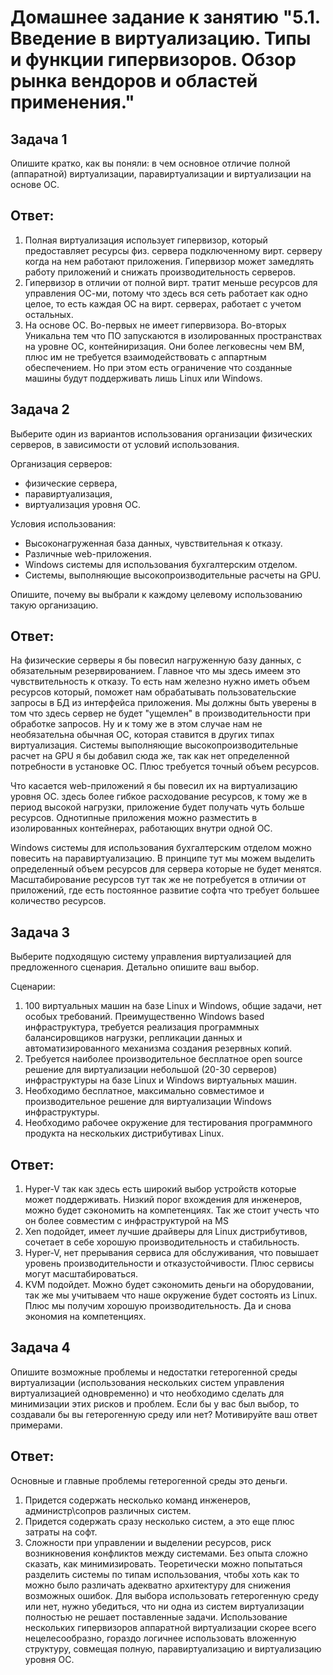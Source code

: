 # Домашнее задание к занятию "5.1. Введение в виртуализацию. Типы и функции гипервизоров. Обзор рынка вендоров и областей применения."

## Задача 1

Опишите кратко, как вы поняли: в чем основное отличие полной (аппаратной) виртуализации, паравиртуализации и виртуализации на основе ОС.

## Ответ:

1. Полная виртуализация использует гипервизор, который предоставляет ресурсы физ. сервера подключенному вирт. серверу когда на нем работают приложения. 
Гипервизор может замедлять работу приложений и снижать производительность серверов.
2. Гипервизор в отличии от полной вирт. тратит меньше ресурсов для управления ОС-ми, потому что здесь вся сеть работает как одно целое,
то есть каждая ОС на вирт. серверах, работает с учетом остальных.
3. На основе ОС. 
Во-первых не имеет гипервизора. 
Во-вторых Уникальна тем что ПО запускаются в изолированных пространствах на уровне ОС, контейниризация. 
Они более легковесны чем ВМ, плюс им не требуется взаимодействовать с аппартным обеспечением. 
Но при этом есть ограничение что созданные машины будут поддерживать лишь Linux или Windows.

## Задача 2

Выберите один из вариантов использования организации физических серверов, в зависимости от условий использования.

Организация серверов:

- физические сервера,
- паравиртуализация,
- виртуализация уровня ОС.

Условия использования:

- Высоконагруженная база данных, чувствительная к отказу.
- Различные web-приложения.
- Windows системы для использования бухгалтерским отделом.
- Системы, выполняющие высокопроизводительные расчеты на GPU.

Опишите, почему вы выбрали к каждому целевому использованию такую организацию.


## Ответ:

На физические серверы я бы повесил нагруженную базу данных, с обязательным резервированием. 
Главное что мы здесь имеем это чувствительность к отказу. 
То есть нам железно нужно иметь объем ресурсов который, поможет нам обрабатывать пользовательские запросы в БД из интерфейса приложения.
Мы должны быть уверены в том что здесь сервер не будет "ущемлен" в производительности при обработке запросов. Ну и к тому же в этом случае нам не необязательна обычная ОС, которая ставится в других типах виртуализация.
Системы выполняющие высокопроизводительные расчет на GPU я бы добавил сюда же, так как нет определенной потребности в установке ОС. Плюс требуется точный объем ресурсов.

Что касается web-приложений я бы повесил их на виртуализацию уровня ОС. здесь более гибкое расходование ресурсов, к тому же в период высокой нагрузки, приложение будет получать чуть больше ресурсов.
Однотипные приложения можно разместить в изолированных контейнерах, работающих внутри одной ОС.

Windows системы для использования бухгалтерским отделом можно повесить на паравиртуализацию. В принципе тут мы можем выделить определенный объем ресурсов для сервера которые не будет менятся.
Масштабирование ресурсов тут так же не потребуется в отличии от приложений, где есть постоянное развитие софта что требует большее количество ресурсов. 



## Задача 3

Выберите подходящую систему управления виртуализацией для предложенного сценария. Детально опишите ваш выбор.

Сценарии:

1. 100 виртуальных машин на базе Linux и Windows, общие задачи, нет особых требований. Преимущественно Windows based инфраструктура, требуется реализация программных балансировщиков нагрузки, репликации данных и автоматизированного механизма создания резервных копий.
2. Требуется наиболее производительное бесплатное open source решение для виртуализации небольшой (20-30 серверов) инфраструктуры на базе Linux и Windows виртуальных машин.
3. Необходимо бесплатное, максимально совместимое и производительное решение для виртуализации Windows инфраструктуры.
4. Необходимо рабочее окружение для тестирования программного продукта на нескольких дистрибутивах Linux.


## Ответ:

1. Hyper-V так как здесь есть широкий выбор устройств которые может поддерживать. Низкий порог вхождения для инженеров, можно будет сэкономить на компетенциях. 
Так же стоит учесть что он более совместим с инфраструктурой на MS
2. Xen подойдет, имеет лучшие драйверы для Linux дистрибутивов, сочетает в себе хорошую производительность и стабильность.
3. Hyper-V, нет прерывания сервиса для обслуживания, что повышает уровень производительности и отказустойчивости. Плюс сервисы могут масштабироваться. 
4. KVM подойдет. Можно будет сэкономить деньги на оборудовании, так же мы учитываем что наше окружение будет состоять из Linux. Плюс мы получим хорошую производительность. Да и снова экономия на компетенциях.

## Задача 4

Опишите возможные проблемы и недостатки гетерогенной среды виртуализации (использования нескольких систем управления виртуализацией одновременно) и что необходимо сделать для минимизации этих рисков и проблем. 
Если бы у вас был выбор, то создавали бы вы гетерогенную среду или нет? Мотивируйте ваш ответ примерами.

## Ответ:

Основные и главные проблемы гетерогенной среды это деньги. 
1. Придется содержать несколько команд инженеров, администр\сопров различных систем. 
2. Придется содержать сразу несколько систем, а это еще плюс затраты на софт.
3. Сложности при управлении и выделении ресурсов, риск возникновения конфликтов между системами.
Без опыта сложно сказать, как минимизировать.
Теоретически можно попытаться разделить системы по типам использования, чтобы хоть как то можно было различать адекватно архитектуру для снижения возможных ошибок. 
Для выбора использовать гетерогенную среду или нет, нужно убедиться, что ни одна из систем виртуализации полностью не решает поставленные задачи. 
Использование нескольких гипервизоров аппаратной виртуализации скорее всего нецелесообразно, гораздо логичнее использовать вложенную структуру, совмещая полную, паравиртуализацию и виртуализацию уровня ОС.
